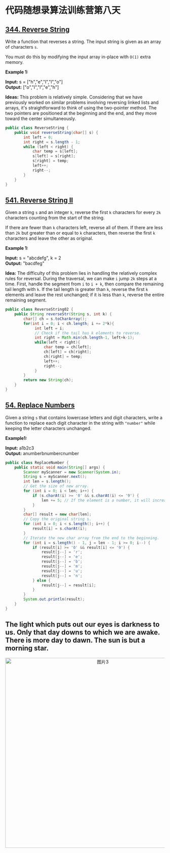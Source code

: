 # 代码随想录算法训练营第八天
## [344. Reverse String](https://leetcode.com/problems/reverse-string/description/)

Write a function that reverses a string. The input string is given as an array of characters `s`.

You must do this by modifying the input array in-place with `O(1)` extra memory.

**Example 1:**

**Input:** s = ["h","e","l","l","o"]<br>
**Output:** ["o","l","l","e","h"]

**Ideas:** This problem is relatively simple. Considering that we have previously worked on similar problems involving reversing linked lists and arrays, it's straightforward to think of using the two-pointer method. The two pointers are positioned at the beginning and the end, and they move toward the center simultaneously.

```Java
public class ReverseString {
    public void reverseString(char[] s) {
        int left = 0;
        int right = s.length - 1;
        while (left < right) {
            char temp = s[left];
            s[left] = s[right];
            s[right] = temp;
            left++;
            right--;
        }
    }
}
```

## [541. Reverse String II](https://leetcode.com/problems/reverse-string-ii/description/)

Given a string `s` and an integer `k`, reverse the first `k` characters for every `2k` characters counting from the start of the string.

If there are fewer than `k` characters left, reverse all of them. If there are less than `2k` but greater than or equal to `k` characters, then reverse the first `k` characters and leave the other as original.

**Example 1:**

**Input:** s = "abcdefg", k = 2 <br>
**Output:** "bacdfeg"

**Idea:** The difficulty of this problem lies in handling the relatively complex rules for reversal. During the traversal, we can make `i` jump `2k` steps at a time. First, handle the segment from `i` to `i + k`, then compare the remaining tail length with `k`. If the tail length is greater than `k`, reverse the first `k` elements and leave the rest unchanged; if it is less than `k`, reverse the entire remaining segment.

```Java
public class ReverseString02 {
    public String reverseStr(String s, int k) {
        char[] ch = s.toCharArray();
        for(int i = 0; i < ch.length; i += 2*k){
             int left = i;
             // Check if the tail has k elements to reverse.
             int right = Math.min(ch.length-1, left+k-1);
             while(left < right){
                 char temp = ch[left];
                 ch[left] = ch[right];
                 ch[right] = temp;
                 left++;
                 right--;
             }
        }
        return new String(ch);
    }
}
```

## [54. Replace Numbers](https://kamacoder.com/problempage.php?pid=1064)

Given a string `s` that contains lowercase letters and digit characters, write a function to replace each digit character in the string with `"number"` while keeping the letter characters unchanged. 

**Example1:**

**Input:** a1b2c3<br>
**Output:** anumberbnumbercnumber

```Java
public class ReplaceNumber {
    public static void main(String[] args) {
        Scanner myScanner = new Scanner(System.in);
        String s = myScanner.next();
        int len = s.length();
        // Get the size of new array.
        for (int i = 0; i < len; i++) {
            if (s.charAt(i) >= '0' && s.charAt(i) <= '9') {
                len += 5; // If the element is a number, it will increase the space by 5.
            }
        }
        char[] result = new char[len];
        // Copy the original string s.
        for (int i = 0; i < s.length(); i++) {
            result[i] = s.charAt(i);
        }
        // Iterate the new char array from the end to the beginning.
        for (int i = s.length() - 1, j = len - 1; i >= 0; i--) {
            if (result[i] >= '0' && result[i] <= '9') {
                result[j--] = 'r';
                result[j--] = 'e';
                result[j--] = 'b';
                result[j--] = 'm';
                result[j--] = 'u';
                result[j--] = 'n';
            } else {
                result[j--] = result[i];
            }
        }
        System.out.println(result);
    }
}
```

## The light which puts out our eyes is darkness to us. Only that day downs to which we are awake. There is more day to dawn. The sun is but a morning star.

<p align="center">
  <img src="https://github.com/user-attachments/assets/1a9ee541-c3d9-4b5c-9588-8f373611ac6f" alt="图片3" width="600">
</p>




























